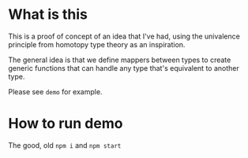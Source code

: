# What is this
This is a proof of concept of an idea that I've had, using the univalence principle from homotopy type theory as an inspiration.

The general idea is that we define mappers between types to create generic functions that can handle any type that's equivalent to another type.

Please see `demo` for example.

# How to run demo
The good, old `npm i` and `npm start`